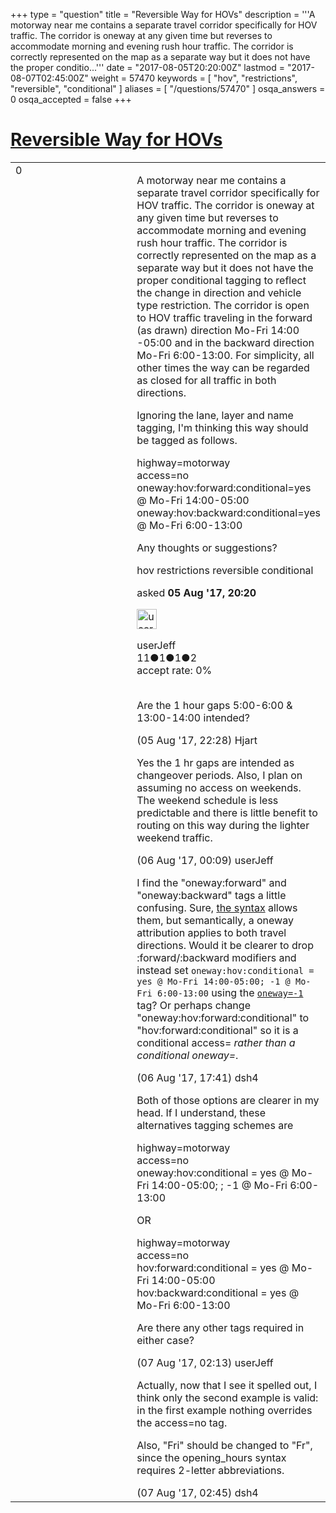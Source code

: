 +++
type = "question"
title = "Reversible Way for HOVs"
description = '''A motorway near me contains a separate travel corridor specifically for HOV traffic. The corridor is oneway at any given time but reverses to accommodate morning and evening rush hour traffic. The corridor is correctly represented on the map as a separate way but it does not have the proper conditio...'''
date = "2017-08-05T20:20:00Z"
lastmod = "2017-08-07T02:45:00Z"
weight = 57470
keywords = [ "hov", "restrictions", "reversible", "conditional" ]
aliases = [ "/questions/57470" ]
osqa_answers = 0
osqa_accepted = false
+++

<div class="headNormal">

# [Reversible Way for HOVs](/questions/57470/reversible-way-for-hovs)

</div>

<div id="main-body">

<div id="askform">

<table id="question-table" style="width:100%;">
<colgroup>
<col style="width: 50%" />
<col style="width: 50%" />
</colgroup>
<tbody>
<tr>
<td style="width: 30px; vertical-align: top"><div class="vote-buttons">
<span id="post-57470-upvote" class="ajax-command post-vote up" rel="nofollow" title="I like this post (click again to cancel)"> </span>
<div id="post-57470-score" class="post-score" title="current number of votes">
0
</div>
<span id="post-57470-downvote" class="ajax-command post-vote down" rel="nofollow" title="I dont like this post (click again to cancel)"> </span> <span id="favorite-mark" class="ajax-command favorite-mark" rel="nofollow" title="mark/unmark this question as favorite (click again to cancel)"> </span>
<div id="favorite-count" class="favorite-count">
&#10;</div>
</div></td>
<td><div id="item-right">
<div class="question-body">
<p>A motorway near me contains a separate travel corridor specifically for HOV traffic. The corridor is oneway at any given time but reverses to accommodate morning and evening rush hour traffic. The corridor is correctly represented on the map as a separate way but it does not have the proper conditional tagging to reflect the change in direction and vehicle type restriction. The corridor is open to HOV traffic traveling in the forward (as drawn) direction Mo-Fri 14:00 -05:00 and in the backward direction Mo-Fri 6:00-13:00. For simplicity, all other times the way can be regarded as closed for all traffic in both directions.</p>
<p>Ignoring the lane, layer and name tagging, I'm thinking this way should be tagged as follows.</p>
<p>highway=motorway<br />
access=no<br />
oneway:hov:forward:conditional=yes @ Mo-Fri 14:00-05:00<br />
oneway:hov:backward:conditional=yes @ Mo-Fri 6:00-13:00</p>
<p>Any thoughts or suggestions?</p>
</div>
<div id="question-tags" class="tags-container tags">
<span class="post-tag tag-link-hov" rel="tag" title="see questions tagged &#39;hov&#39;">hov</span> <span class="post-tag tag-link-restrictions" rel="tag" title="see questions tagged &#39;restrictions&#39;">restrictions</span> <span class="post-tag tag-link-reversible" rel="tag" title="see questions tagged &#39;reversible&#39;">reversible</span> <span class="post-tag tag-link-conditional" rel="tag" title="see questions tagged &#39;conditional&#39;">conditional</span>
</div>
<div id="question-controls" class="post-controls">
&#10;</div>
<div class="post-update-info-container">
<div class="post-update-info post-update-info-user">
<p>asked <strong>05 Aug '17, 20:20</strong></p>
<img src="https://secure.gravatar.com/avatar/37f70927fe27ade9cf8f83cf924554ba?s=32&amp;d=identicon&amp;r=g" class="gravatar" width="32" height="32" alt="userJeff&#39;s gravatar image" />
<p><span>userJeff</span><br />
<span class="score" title="11 reputation points">11</span><span title="1 badges"><span class="badge1">●</span><span class="badgecount">1</span></span><span title="1 badges"><span class="silver">●</span><span class="badgecount">1</span></span><span title="2 badges"><span class="bronze">●</span><span class="badgecount">2</span></span><br />
<span class="accept_rate" title="Rate of the user&#39;s accepted answers">accept rate:</span> <span title="userJeff has no accepted answers">0%</span> </br></br></p>
</div>
</div>
<div id="comments-container-57470" class="comments-container">
<span id="57471"></span>
<div id="comment-57471" class="comment">
<div id="post-57471-score" class="comment-score">
&#10;</div>
<div class="comment-text">
<p>Are the 1 hour gaps 5:00-6:00 &amp; 13:00-14:00 intended?</p>
</div>
<div id="comment-57471-info" class="comment-info">
<span class="comment-age">(05 Aug '17, 22:28)</span> <span class="comment-user userinfo">Hjart</span>
</div>
</div>
<span id="57472"></span>
<div id="comment-57472" class="comment">
<div id="post-57472-score" class="comment-score">
&#10;</div>
<div class="comment-text">
<p>Yes the 1 hr gaps are intended as changeover periods. Also, I plan on assuming no access on weekends. The weekend schedule is less predictable and there is little benefit to routing on this way during the lighter weekend traffic.</p>
</div>
<div id="comment-57472-info" class="comment-info">
<span class="comment-age">(06 Aug '17, 00:09)</span> <span class="comment-user userinfo">userJeff</span>
</div>
</div>
<span id="57482"></span>
<div id="comment-57482" class="comment">
<div id="post-57482-score" class="comment-score">
&#10;</div>
<div class="comment-text">
<p>I find the "oneway:forward" and "oneway:backward" tags a little confusing. Sure, <a href="https://wiki.openstreetmap.org/wiki/Conditional_restrictions#Tagging">the syntax</a> allows them, but semantically, a oneway attribution applies to both travel directions. Would it be clearer to drop :forward/:backward modifiers and instead set <code>oneway:hov:conditional = yes @ Mo-Fri 14:00-05:00; -1 @ Mo-Fri 6:00-13:00</code> using the <a href="https://wiki.openstreetmap.org/wiki/Key:oneway#List_of_values"><code>oneway=-1</code></a> tag? Or perhaps change "oneway:hov:forward:conditional" to "hov:forward:conditional" so it is a conditional access= <em>rather than a conditional oneway=</em>.</p>
</div>
<div id="comment-57482-info" class="comment-info">
<span class="comment-age">(06 Aug '17, 17:41)</span> <span class="comment-user userinfo">dsh4</span>
</div>
</div>
<span id="57484"></span>
<div id="comment-57484" class="comment">
<div id="post-57484-score" class="comment-score">
&#10;</div>
<div class="comment-text">
<p>Both of those options are clearer in my head. If I understand, these alternatives tagging schemes are</p>
<p>highway=motorway<br />
access=no<br />
oneway:hov:conditional = yes @ Mo-Fri 14:00-05:00; ; -1 @ Mo-Fri 6:00-13:00</p>
<p>OR</p>
<p>highway=motorway<br />
access=no<br />
hov:forward:conditional = yes @ Mo-Fri 14:00-05:00<br />
hov:backward:conditional = yes @ Mo-Fri 6:00-13:00</p>
<p>Are there any other tags required in either case?</p>
</div>
<div id="comment-57484-info" class="comment-info">
<span class="comment-age">(07 Aug '17, 02:13)</span> <span class="comment-user userinfo">userJeff</span>
</div>
</div>
<span id="57485"></span>
<div id="comment-57485" class="comment">
<div id="post-57485-score" class="comment-score">
&#10;</div>
<div class="comment-text">
<p>Actually, now that I see it spelled out, I think only the second example is valid: in the first example nothing overrides the access=no tag.</p>
<p>Also, "Fri" should be changed to "Fr", since the opening_hours syntax requires 2-letter abbreviations.</p>
</div>
<div id="comment-57485-info" class="comment-info">
<span class="comment-age">(07 Aug '17, 02:45)</span> <span class="comment-user userinfo">dsh4</span>
</div>
</div>
</div>
<div id="comment-tools-57470" class="comment-tools">
&#10;</div>
<div class="clear">
&#10;</div>
<div id="comment-57470-form-container" class="comment-form-container">
&#10;</div>
<div class="clear">
&#10;</div>
</div></td>
</tr>
</tbody>
</table>

</div>

</div>

